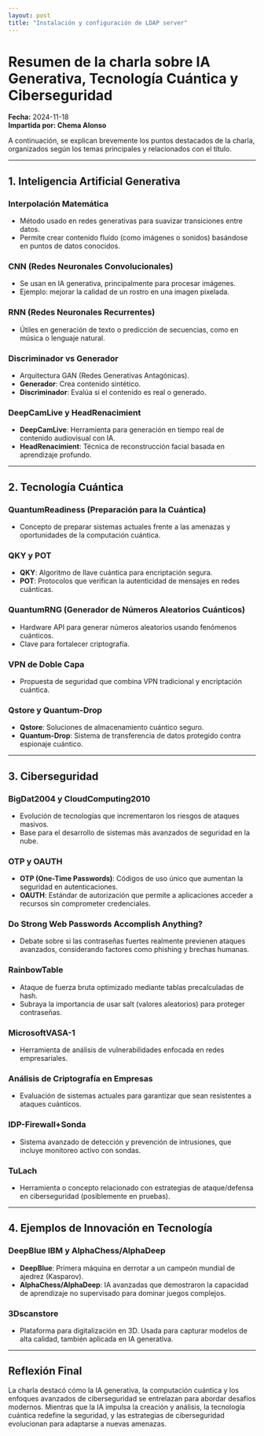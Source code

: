 ```yaml
---
layout: post
title: "Instalación y configuración de LDAP server"
---
```


# Resumen de la charla sobre IA Generativa, Tecnología Cuántica y Ciberseguridad

**Fecha:** 2024-11-18  
**Impartida por: Chema Alonso**

A continuación, se explican brevemente los puntos destacados de la charla, organizados según los temas principales y relacionados con el título.

---

## 1. **Inteligencia Artificial Generativa**  

### Interpolación Matemática  

- Método usado en redes generativas para suavizar transiciones entre datos.  
- Permite crear contenido fluido (como imágenes o sonidos) basándose en puntos de datos conocidos.

### CNN (Redes Neuronales Convolucionales)  

- Se usan en IA generativa, principalmente para procesar imágenes.  
- Ejemplo: mejorar la calidad de un rostro en una imagen pixelada.  

### RNN (Redes Neuronales Recurrentes)  

- Útiles en generación de texto o predicción de secuencias, como en música o lenguaje natural.  

### Discriminador vs Generador  

- Arquitectura GAN (Redes Generativas Antagónicas).  
- **Generador**: Crea contenido sintético.  
- **Discriminador**: Evalúa si el contenido es real o generado.  

### DeepCamLive y HeadRenacimient  

- **DeepCamLive**: Herramienta para generación en tiempo real de contenido audiovisual con IA.  
- **HeadRenacimient**: Técnica de reconstrucción facial basada en aprendizaje profundo.  

---

## 2. **Tecnología Cuántica**  

### QuantumReadiness (Preparación para la Cuántica)  

- Concepto de preparar sistemas actuales frente a las amenazas y oportunidades de la computación cuántica.  

### QKY y POT  

- **QKY**: Algoritmo de llave cuántica para encriptación segura.  
- **POT**: Protocolos que verifican la autenticidad de mensajes en redes cuánticas.  

### QuantumRNG (Generador de Números Aleatorios Cuánticos)  

- Hardware API para generar números aleatorios usando fenómenos cuánticos.  
- Clave para fortalecer criptografía.  

### VPN de Doble Capa  

- Propuesta de seguridad que combina VPN tradicional y encriptación cuántica.  

### Qstore y Quantum-Drop  

- **Qstore**: Soluciones de almacenamiento cuántico seguro.  
- **Quantum-Drop**: Sistema de transferencia de datos protegido contra espionaje cuántico.  

---

## 3. **Ciberseguridad**  

### BigDat2004 y CloudComputing2010  

- Evolución de tecnologías que incrementaron los riesgos de ataques masivos.  
- Base para el desarrollo de sistemas más avanzados de seguridad en la nube.  

### OTP y OAUTH  

- **OTP (One-Time Passwords)**: Códigos de uso único que aumentan la seguridad en autenticaciones.  
- **OAUTH**: Estándar de autorización que permite a aplicaciones acceder a recursos sin comprometer credenciales.  

### Do Strong Web Passwords Accomplish Anything?  

- Debate sobre si las contraseñas fuertes realmente previenen ataques avanzados, considerando factores como phishing y brechas humanas.  

### RainbowTable  

- Ataque de fuerza bruta optimizado mediante tablas precalculadas de hash.  
- Subraya la importancia de usar salt (valores aleatorios) para proteger contraseñas.  

### MicrosoftVASA-1  

- Herramienta de análisis de vulnerabilidades enfocada en redes empresariales.  

### Análisis de Criptografía en Empresas  

- Evaluación de sistemas actuales para garantizar que sean resistentes a ataques cuánticos.  

### IDP-Firewall+Sonda  

- Sistema avanzado de detección y prevención de intrusiones, que incluye monitoreo activo con sondas.  

### TuLach  

- Herramienta o concepto relacionado con estrategias de ataque/defensa en ciberseguridad (posiblemente en pruebas).  

---

## 4. **Ejemplos de Innovación en Tecnología**  

### DeepBlue IBM y AlphaChess/AlphaDeep  

- **DeepBlue**: Primera máquina en derrotar a un campeón mundial de ajedrez (Kasparov).  
- **AlphaChess/AlphaDeep**: IA avanzadas que demostraron la capacidad de aprendizaje no supervisado para dominar juegos complejos.  

### 3Dscanstore  

- Plataforma para digitalización en 3D. Usada para capturar modelos de alta calidad, también aplicada en IA generativa.  

---

## Reflexión Final  

La charla destacó cómo la IA generativa, la computación cuántica y los enfoques avanzados de ciberseguridad se entrelazan para abordar desafíos modernos. Mientras que la IA impulsa la creación y análisis, la tecnología cuántica redefine la seguridad, y las estrategias de ciberseguridad evolucionan para adaptarse a nuevas amenazas.
